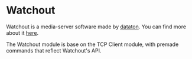 # Watchout

Watchout is a media-server software made by [dataton](https://www.dataton.com/). You can find more about it [here](https://www.dataton.com/products/watchout).

The Watchout module is base on the TCP Client module, with premade commands that reflect Watchout's  API.

